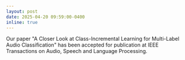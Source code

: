 ```yaml
---
layout: post
date: 2025-04-20 09:59:00-0400
inline: true
---
```


Our paper "A Closer Look at Class-Incremental Learning for Multi-Label Audio Classification" has been accepted for publication at IEEE Transactions on Audio, Speech and Language Processing.




